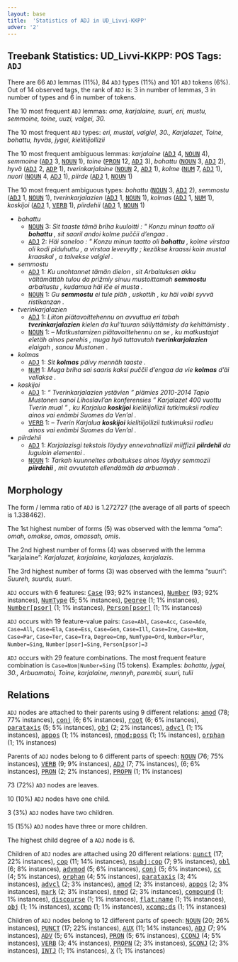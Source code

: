 ```yaml
---
layout: base
title:  'Statistics of ADJ in UD_Livvi-KKPP'
udver: '2'
---
```


## Treebank Statistics: UD_Livvi-KKPP: POS Tags: `ADJ`

There are 66 `ADJ` lemmas (11%), 84 `ADJ` types (11%) and 101 `ADJ` tokens (6%).
Out of 14 observed tags, the rank of `ADJ` is: 3 in number of lemmas, 3 in number of types and 6 in number of tokens.

The 10 most frequent `ADJ` lemmas: <em>oma, karjalaine, suuri, eri, mustu, semmoine, toine, uuzi, valgei, 30.</em>

The 10 most frequent `ADJ` types:  <em>eri, mustal, valgiel, 30., Karjalazet, Toine, bohattu, hyväs, jygei, kielitiijollizii</em>

The 10 most frequent ambiguous lemmas: <em>karjalaine</em> (<tt><a href="olo_kkpp-pos-ADJ.html">ADJ</a></tt> 4, <tt><a href="olo_kkpp-pos-NOUN.html">NOUN</a></tt> 4), <em>semmoine</em> (<tt><a href="olo_kkpp-pos-ADJ.html">ADJ</a></tt> 3, <tt><a href="olo_kkpp-pos-NOUN.html">NOUN</a></tt> 1), <em>toine</em> (<tt><a href="olo_kkpp-pos-PRON.html">PRON</a></tt> 12, <tt><a href="olo_kkpp-pos-ADJ.html">ADJ</a></tt> 3), <em>bohattu</em> (<tt><a href="olo_kkpp-pos-NOUN.html">NOUN</a></tt> 3, <tt><a href="olo_kkpp-pos-ADJ.html">ADJ</a></tt> 2), <em>hyvä</em> (<tt><a href="olo_kkpp-pos-ADJ.html">ADJ</a></tt> 2, <tt><a href="olo_kkpp-pos-ADP.html">ADP</a></tt> 1), <em>tverinkarjalaine</em> (<tt><a href="olo_kkpp-pos-NOUN.html">NOUN</a></tt> 2, <tt><a href="olo_kkpp-pos-ADJ.html">ADJ</a></tt> 1), <em>kolme</em> (<tt><a href="olo_kkpp-pos-NUM.html">NUM</a></tt> 7, <tt><a href="olo_kkpp-pos-ADJ.html">ADJ</a></tt> 1), <em>nuori</em> (<tt><a href="olo_kkpp-pos-NOUN.html">NOUN</a></tt> 4, <tt><a href="olo_kkpp-pos-ADJ.html">ADJ</a></tt> 1), <em>piirde</em> (<tt><a href="olo_kkpp-pos-ADJ.html">ADJ</a></tt> 1, <tt><a href="olo_kkpp-pos-NOUN.html">NOUN</a></tt> 1)

The 10 most frequent ambiguous types:  <em>bohattu</em> (<tt><a href="olo_kkpp-pos-NOUN.html">NOUN</a></tt> 3, <tt><a href="olo_kkpp-pos-ADJ.html">ADJ</a></tt> 2), <em>semmostu</em> (<tt><a href="olo_kkpp-pos-ADJ.html">ADJ</a></tt> 1, <tt><a href="olo_kkpp-pos-NOUN.html">NOUN</a></tt> 1), <em>tverinkarjalazien</em> (<tt><a href="olo_kkpp-pos-ADJ.html">ADJ</a></tt> 1, <tt><a href="olo_kkpp-pos-NOUN.html">NOUN</a></tt> 1), <em>kolmas</em> (<tt><a href="olo_kkpp-pos-ADJ.html">ADJ</a></tt> 1, <tt><a href="olo_kkpp-pos-NUM.html">NUM</a></tt> 1), <em>koskijoi</em> (<tt><a href="olo_kkpp-pos-ADJ.html">ADJ</a></tt> 1, <tt><a href="olo_kkpp-pos-VERB.html">VERB</a></tt> 1), <em>piirdehii</em> (<tt><a href="olo_kkpp-pos-ADJ.html">ADJ</a></tt> 1, <tt><a href="olo_kkpp-pos-NOUN.html">NOUN</a></tt> 1)


* <em>bohattu</em>
  * <tt><a href="olo_kkpp-pos-NOUN.html">NOUN</a></tt> 3: <em>Sit taaste tämä briha kuuloitti : " Konzu minun taatto oli <b>bohattu</b> , sit saaril andoi kolme puččii d’engaa .</em>
  * <tt><a href="olo_kkpp-pos-ADJ.html">ADJ</a></tt> 2: <em>Häi saneloo : " Konzu minun taatto oli <b>bohattu</b> , kolme virstaa oli kodi piduhuttu , a virstaa levevytty ; kezäkse kraassi koin mustal kraaskal , a talvekse valgiel .</em>
* <em>semmostu</em>
  * <tt><a href="olo_kkpp-pos-ADJ.html">ADJ</a></tt> 1: <em>Ku unohtannet tämän dielon , sit Arbaituksen akku vältämättäh tulou da prižmiy sinuu mustoittamah <b>semmostu</b> arbaitustu , kudamua häi iče ei musta .</em>
  * <tt><a href="olo_kkpp-pos-NOUN.html">NOUN</a></tt> 1: <em>Gu <b>semmostu</b> ei tule piäh , uskottih , ku häi voibi syvvä ristikanzan .</em>
* <em>tverinkarjalazien</em>
  * <tt><a href="olo_kkpp-pos-ADJ.html">ADJ</a></tt> 1: <em>Liiton piätavoittehennu on avvuttua eri tabah <b>tverinkarjalazien</b> kielen da kul’tuuran säilyttämisty da kehittämisty .</em>
  * <tt><a href="olo_kkpp-pos-NOUN.html">NOUN</a></tt> 1: <em>– Matkustamizen piätavoittehennu on se , ku matkustajat eletäh ainos perehis , muga hyö tuttavutah <b>tverinkarjalazien</b> elaigah , sanou Mustonen .</em>
* <em>kolmas</em>
  * <tt><a href="olo_kkpp-pos-ADJ.html">ADJ</a></tt> 1: <em>Sit <b>kolmas</b> päivy mennäh taaste .</em>
  * <tt><a href="olo_kkpp-pos-NUM.html">NUM</a></tt> 1: <em>Muga briha sai saaris kaksi puččii d’engaa da vie <b>kolmas</b> d’äi vellakse .</em>
* <em>koskijoi</em>
  * <tt><a href="olo_kkpp-pos-ADJ.html">ADJ</a></tt> 1: <em>“ Tverinkarjalazien ystävien ” piämies 2010-2014 Tapio Mustonen sanoi Lihoslavl’an konferensies ” Karjalazet 400 vuottu Tverin mual ” , ku Karjalua <b>koskijoi</b> kielitiijollizii tutkimuksii rodieu ainos vai enämbi Suomes da Ven’al .</em>
  * <tt><a href="olo_kkpp-pos-VERB.html">VERB</a></tt> 1: <em>– Tverin Karjalua <b>koskijoi</b> kielitiijollizii tutkimuksii rodieu ainos vai enämbi Suomes da Ven’al .</em>
* <em>piirdehii</em>
  * <tt><a href="olo_kkpp-pos-ADJ.html">ADJ</a></tt> 1: <em>Karjalazisgi tekstois löydyy ennevahnallizii miiffizii <b>piirdehii</b> da luguloin elementoi .</em>
  * <tt><a href="olo_kkpp-pos-NOUN.html">NOUN</a></tt> 1: <em>Tarkah kuunneltes arbaitukses ainos löydyy semmozii <b>piirdehii</b> , mit avvutetah ellendämäh da arbuamah .</em>

## Morphology

The form / lemma ratio of `ADJ` is 1.272727 (the average of all parts of speech is 1.338462).

The 1st highest number of forms (5) was observed with the lemma “oma”: <em>omah, omakse, omas, omassah, omis</em>.

The 2nd highest number of forms (4) was observed with the lemma “karjalaine”: <em>Karjalazet, karjalaine, karjalazes, karjalazis</em>.

The 3rd highest number of forms (3) was observed with the lemma “suuri”: <em>Suureh, suurdu, suuri</em>.

`ADJ` occurs with 6 features: <tt><a href="olo_kkpp-feat-Case.html">Case</a></tt> (93; 92% instances), <tt><a href="olo_kkpp-feat-Number.html">Number</a></tt> (93; 92% instances), <tt><a href="olo_kkpp-feat-NumType.html">NumType</a></tt> (5; 5% instances), <tt><a href="olo_kkpp-feat-Degree.html">Degree</a></tt> (1; 1% instances), <tt><a href="olo_kkpp-feat-Number-psor.html">Number[psor]</a></tt> (1; 1% instances), <tt><a href="olo_kkpp-feat-Person-psor.html">Person[psor]</a></tt> (1; 1% instances)

`ADJ` occurs with 19 feature-value pairs: `Case=Abl`, `Case=Acc`, `Case=Ade`, `Case=All`, `Case=Ela`, `Case=Ess`, `Case=Gen`, `Case=Ill`, `Case=Ine`, `Case=Nom`, `Case=Par`, `Case=Ter`, `Case=Tra`, `Degree=Cmp`, `NumType=Ord`, `Number=Plur`, `Number=Sing`, `Number[psor]=Sing`, `Person[psor]=3`

`ADJ` occurs with 29 feature combinations.
The most frequent feature combination is `Case=Nom|Number=Sing` (15 tokens).
Examples: <em>bohattu, jygei, 30., Arbuamatoi, Toine, karjalaine, mennyh, parembi, suuri, tulii</em>


## Relations

`ADJ` nodes are attached to their parents using 9 different relations: <tt><a href="olo_kkpp-dep-amod.html">amod</a></tt> (78; 77% instances), <tt><a href="olo_kkpp-dep-conj.html">conj</a></tt> (6; 6% instances), <tt><a href="olo_kkpp-dep-root.html">root</a></tt> (6; 6% instances), <tt><a href="olo_kkpp-dep-parataxis.html">parataxis</a></tt> (5; 5% instances), <tt><a href="olo_kkpp-dep-obj.html">obj</a></tt> (2; 2% instances), <tt><a href="olo_kkpp-dep-advcl.html">advcl</a></tt> (1; 1% instances), <tt><a href="olo_kkpp-dep-appos.html">appos</a></tt> (1; 1% instances), <tt><a href="olo_kkpp-dep-nmod-poss.html">nmod:poss</a></tt> (1; 1% instances), <tt><a href="olo_kkpp-dep-orphan.html">orphan</a></tt> (1; 1% instances)

Parents of `ADJ` nodes belong to 6 different parts of speech: <tt><a href="olo_kkpp-pos-NOUN.html">NOUN</a></tt> (76; 75% instances), <tt><a href="olo_kkpp-pos-VERB.html">VERB</a></tt> (9; 9% instances), <tt><a href="olo_kkpp-pos-ADJ.html">ADJ</a></tt> (7; 7% instances),  (6; 6% instances), <tt><a href="olo_kkpp-pos-PRON.html">PRON</a></tt> (2; 2% instances), <tt><a href="olo_kkpp-pos-PROPN.html">PROPN</a></tt> (1; 1% instances)

73 (72%) `ADJ` nodes are leaves.

10 (10%) `ADJ` nodes have one child.

3 (3%) `ADJ` nodes have two children.

15 (15%) `ADJ` nodes have three or more children.

The highest child degree of a `ADJ` node is 6.

Children of `ADJ` nodes are attached using 20 different relations: <tt><a href="olo_kkpp-dep-punct.html">punct</a></tt> (17; 22% instances), <tt><a href="olo_kkpp-dep-cop.html">cop</a></tt> (11; 14% instances), <tt><a href="olo_kkpp-dep-nsubj-cop.html">nsubj:cop</a></tt> (7; 9% instances), <tt><a href="olo_kkpp-dep-obl.html">obl</a></tt> (6; 8% instances), <tt><a href="olo_kkpp-dep-advmod.html">advmod</a></tt> (5; 6% instances), <tt><a href="olo_kkpp-dep-conj.html">conj</a></tt> (5; 6% instances), <tt><a href="olo_kkpp-dep-cc.html">cc</a></tt> (4; 5% instances), <tt><a href="olo_kkpp-dep-orphan.html">orphan</a></tt> (4; 5% instances), <tt><a href="olo_kkpp-dep-parataxis.html">parataxis</a></tt> (3; 4% instances), <tt><a href="olo_kkpp-dep-advcl.html">advcl</a></tt> (2; 3% instances), <tt><a href="olo_kkpp-dep-amod.html">amod</a></tt> (2; 3% instances), <tt><a href="olo_kkpp-dep-appos.html">appos</a></tt> (2; 3% instances), <tt><a href="olo_kkpp-dep-mark.html">mark</a></tt> (2; 3% instances), <tt><a href="olo_kkpp-dep-nmod.html">nmod</a></tt> (2; 3% instances), <tt><a href="olo_kkpp-dep-compound.html">compound</a></tt> (1; 1% instances), <tt><a href="olo_kkpp-dep-discourse.html">discourse</a></tt> (1; 1% instances), <tt><a href="olo_kkpp-dep-flat-name.html">flat:name</a></tt> (1; 1% instances), <tt><a href="olo_kkpp-dep-obj.html">obj</a></tt> (1; 1% instances), <tt><a href="olo_kkpp-dep-xcomp.html">xcomp</a></tt> (1; 1% instances), <tt><a href="olo_kkpp-dep-xcomp-ds.html">xcomp:ds</a></tt> (1; 1% instances)

Children of `ADJ` nodes belong to 12 different parts of speech: <tt><a href="olo_kkpp-pos-NOUN.html">NOUN</a></tt> (20; 26% instances), <tt><a href="olo_kkpp-pos-PUNCT.html">PUNCT</a></tt> (17; 22% instances), <tt><a href="olo_kkpp-pos-AUX.html">AUX</a></tt> (11; 14% instances), <tt><a href="olo_kkpp-pos-ADJ.html">ADJ</a></tt> (7; 9% instances), <tt><a href="olo_kkpp-pos-ADV.html">ADV</a></tt> (5; 6% instances), <tt><a href="olo_kkpp-pos-PRON.html">PRON</a></tt> (5; 6% instances), <tt><a href="olo_kkpp-pos-CCONJ.html">CCONJ</a></tt> (4; 5% instances), <tt><a href="olo_kkpp-pos-VERB.html">VERB</a></tt> (3; 4% instances), <tt><a href="olo_kkpp-pos-PROPN.html">PROPN</a></tt> (2; 3% instances), <tt><a href="olo_kkpp-pos-SCONJ.html">SCONJ</a></tt> (2; 3% instances), <tt><a href="olo_kkpp-pos-INTJ.html">INTJ</a></tt> (1; 1% instances), <tt><a href="olo_kkpp-pos-X.html">X</a></tt> (1; 1% instances)

